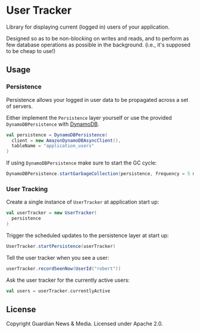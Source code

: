 # User Tracker

Library for displaying current (logged in) users of your application.

Designed so as to be non-blocking on writes and reads, and to perform as few
database operations as possible in the background. (i.e., it's supposed to be
cheap to use!)

## Usage

### Persistence

Persistence allows your logged in user data to be propagated across a set of
servers.

Either implement the `Persistence` layer yourself or use the provided
`DynamoDBPersistence` with [DynamoDB](http://aws.amazon.com/dynamodb/).

```scala
val persistence = DynamoDBPersistence(
  client = new AmazonDynamoDBAsyncClient(),
  tableName = "application_users"
)
```

If using `DynamoDBPersistence` make sure to start the GC cycle:

```scala
DynamoDBPersistence.startGarbageCollection(persistence, frequency = 5 minutes)
```

### User Tracking

Create a single instance of `UserTracker` at application start up:

```scala
val userTracker = new UserTracker(
  persistence
)
```

Trigger the scheduled updates to the persistence layer at start up:

```scala
UserTracker.startPersistence(userTracker)
```

Tell the user tracker when you see a user:

```scala
userTracker.recordSeenNow(UserId("robert"))
```

Ask the user tracker for the currently active users:

```scala
val users = userTracker.currentlyActive
```

## License

Copyright Guardian News & Media. Licensed under Apache 2.0.
